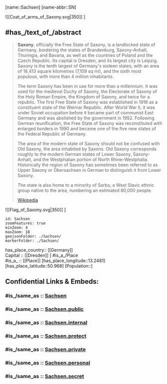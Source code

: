 ﻿---
aliases:
- Saxony
- Sachsen
archives_at: "[[_Standards/WikiData/WD~Saxony State Archives]]"
area: 18415.66
BHCL_UUID:
- f223d3c4-5af5-4af3-b2e1-c44aa7f8ebd0
- b69c8df2-b7e4-4ede-8e67-764adaf34ec2
- d30f286c-485e-4aba-ad40-07e9a424799f
budget: 25083152600
capital: '[[_Standards/WikiData/WD~Dresden]]'
coat_of_arms: "[[_Standards/WikiData/WD~coat of arms of Saxony]]"
coat_of_arms_image: "http://commons.wikimedia.org/wiki/Special:FilePath/Coat%20of%20arms%20of%20Saxony.svg"
Commons_category: Saxony
Commons_gallery: Sachsen
Confidential: public
contact_page_URL: "https://www.sachsen.de/kontakt.html"
contains_the_administrative_territorial_entity:
- "[[_Standards/WikiData/WD~Bautzen District]]"
- '[[_Standards/WikiData/WD~Dresden]]'
- '[[_Standards/WikiData/WD~Leipzig]]'
- '[[_Standards/WikiData/WD~Chemnitz]]'
- '[[_Standards/WikiData/WD~Nordsachsen]]'
- "[[_Standards/WikiData/WD~Landkreis Leipzig]]"
- "[[_Standards/WikiData/WD~Meissen District]]"
- '[[_Standards/WikiData/WD~Görlitz]]'
- "[[_Standards/WikiData/WD~Sächsische Schweiz-Osterzgebirge]]"
- '[[_Standards/WikiData/WD~Zwickau]]'
- '[[_Standards/WikiData/WD~Mittelsachsen]]'
- '[[_Standards/WikiData/WD~Erzgebirgskreis]]'
- '[[_Standards/WikiData/WD~Vogtlandkreis]]'
- "[[_Standards/WikiData/WD~Chemnitz Government Region]]"
continent: '[[_Standards/WikiData/WD~Europe]]'
coordinate_location: "Point(13.358888888 51.026944444)"
country: '[[_Standards/WikiData/WD~Germany]]'
demonym:
- Saščan
- Saščanka
Dewey_Decimal_Classification: 2--4321
different_from:
- '[[_Standards/WikiData/WD~Sachsen]]'
economy_of_topic: "[[_Standards/WikiData/WD~economy of Saxony]]"
elevation_above_sea_level: 342
email_address: "mailto:info@sk.sachsen.de"
Facebook_username: Freistaat.Sachsen
FIPS_10_4_countries_and_regions_: GM13
flag: "[[_Standards/WikiData/WD~flag of Saxony]]"
flag_image: "http://commons.wikimedia.org/wiki/Special:FilePath/Flag%20of%20Saxony.svg"
follows: '[[_Standards/WikiData/WD~Saxony]]'
geoshape: "http://commons.wikimedia.org/data/main/Data:Sachsen.map"
German_regional_key: 14
HASC:
- DE.SN
has_id_wikidata: Q1202
has_time_started: 1990-10-03
head_of_government: "[[_Standards/WikiData/WD~Michael Kretschmer]]"
highest_judicial_authority: "[[_Standards/WikiData/WD~Constitutional Court of the Free State of Saxony]]"
highest_point: '[[_Standards/WikiData/WD~Fichtelberg]]'
history_of_topic: "[[_Standards/WikiData/WD~history of Saxony]]"
icon: Flag_of_Saxony
image: "http://commons.wikimedia.org/wiki/Special:FilePath/Dresden-Semperoper.04.JPG"
Image_Archive_Herder_Institute: Q1202
impressum_URL: "https://www.sachsen.de/impressum.html"
inception: 1990-10-03
instance_of:
- "[[_Standards/WikiData/WD~federated state of Germany]]"
isDeleted: false
ISNI: 0000000405556964
ISO3166_2: DE-SN
ISO_3166_2_code: DE-SN
language_used:
- "[[_Standards/WikiData/WD~East Frisian Low Saxon]]"
- "[[_Standards/WikiData/WD~Upper Saxon]]"
- "[[_Standards/WikiData/WD~Upper Sorbian]]"
legal_form: "[[_Standards/WikiData/WD~Körperschaft des öffentlichen Rechts]]"
legislative_body:
- "[[_Standards/WikiData/WD~Landtag of Saxony]]"
list_of_monuments: '[[_Standards/WikiData/WD~Q13409562]]'
located_in_the_administrative_territorial_entity: '[[_Standards/WikiData/WD~Germany]]'
located_in_time_zone:
- "[[_Standards/WikiData/WD~UTC+01:00]]"
- "[[_Standards/WikiData/WD~UTC+02:00]]"
location:
- 50.968
- 13.2481
locator_map_image: "http://commons.wikimedia.org/wiki/Special:FilePath/Locator%20map%20Saxony%20in%20Germany.svg"
main_regulatory_text: "[[_Standards/WikiData/WD~Constitution of the Free State of Saxony]]"
Mastodon_instance_URL: "https://social.sachsen.de"
native_label:
- "Freistaat Sachsen"
NUTS_code: DED
office_held_by_head_of_government: "[[_Standards/WikiData/WD~Minister-President of Saxony]]"
official_name: "Freistaat Sachsen"
official_website: "https://www.sachsen.de/"
OmegaWiki_Defined_Meaning: 387298
owner_of: "[[_Standards/WikiData/WD~Mitteldeutsche Flughafen AG]]"
page_banner: "http://commons.wikimedia.org/wiki/Special:FilePath/Sachsen%20Wikivoyage%20banner.png"
phone_number: +49-351-5640
population: 4086218
privacy_policy_URL: "https://www.sachsen.de/datenschutz.html"
pronunciation_audio: "http://commons.wikimedia.org/wiki/Special:FilePath/LL-Q188%20%28deu%29-Michael%20Schoenitzer%20%28MichaelSchoenitzer%29-Sachsen.wav"
replaces:
- "[[_Standards/WikiData/WD~Cottbus District]]"
- "[[_Standards/WikiData/WD~Dresden District]]"
- "[[_Standards/WikiData/WD~Karl-Marx-Stadt District]]"
- "[[_Standards/WikiData/WD~Leipzig District]]"
shares_border_with:
- "[[_Standards/WikiData/WD~Karlovy Vary Region]]"
- "[[_Standards/WikiData/WD~Ústí nad Labem Region]]"
- "[[_Standards/WikiData/WD~Liberec Region]]"
- '[[_Standards/WikiData/WD~Bavaria]]'
- '[[_Standards/WikiData/WD~Saxony-Anhalt]]'
- '[[_Standards/WikiData/WD~Thuringia]]'
- '[[_Standards/WikiData/WD~Brandenburg]]'
- "[[_Standards/WikiData/WD~Lower Silesian Voivodeship]]"
- "[[_Standards/WikiData/WD~Lubusz Voivodeship]]"
social_media_followers: 13002
SpocWebEntityId: 36023
tags:
- geo/State
topic_s_main_Wikimedia_portal: "[[_Standards/WikiData/WD~Portal:Saxony]]"
type: State
X_username: SachsenDe
---

[name::Sachsen] 
[name-abbr::SN]

![[Coat_of_arms_of_Saxony.svg|350]] ] 


## #has_/text_of_/abstract 

> **Saxony**, officially the Free State of Saxony, is a landlocked state of Germany, 
> bordering the states of Brandenburg, Saxony-Anhalt, Thuringia, and Bavaria, 
> as well as the countries of Poland and the Czech Republic. 
> Its capital is Dresden, and its largest city is Leipzig. 
> Saxony is the tenth largest of Germany's sixteen states, 
> with an area of 18,413 square kilometres (7,109 sq mi), 
> and the sixth most populous, with more than 4 million inhabitants. 
>
> The term Saxony has been in use for more than a millennium. 
> It was used for the medieval Duchy of Saxony, the Electorate of Saxony of the Holy Roman Empire, 
> the Kingdom of Saxony, and twice for a republic. 
> The first Free State of Saxony was established in 1918 as a constituent state of the Weimar Republic. 
> After World War II, it was under Soviet occupation before it became part of communist East Germany 
> and was abolished by the government in 1952. 
> Following German reunification, the Free State of Saxony was reconstituted with enlarged borders in 1990 
> and became one of the five new states of the Federal Republic of Germany.
>
> The area of the modern state of Saxony should not be confused with Old Saxony, the area inhabited by Saxons. 
> Old Saxony corresponds roughly to the modern German states of Lower Saxony, Saxony-Anhalt, 
> and the Westphalian portion of North Rhine-Westphalia. 
> Historically the region of Saxony has sometimes been referred to as Upper Saxony 
> or Obersachsen in German to distinguish it from Lower Saxony.
>
> The state is also home to a minority of Sorbs, 
> a West Slavic ethnic group native to the area, numbering an estimated 80,000 people.
>
> [Wikipedia](https://en.wikipedia.org/wiki/Saxony)


![[Flag_of_Saxony.svg|350]] ] 

```leaflet
id: Sachsen
zoomFeatures: true 
minZoom: 4 
maxZoom: 18
geojsonFolder: ./Sachsen/
markerFolder: ./Sachsen/
```

has_place_country:: [[Germany]]  
Capital :: [[Dresden]] ] 
#is_a_/Place  
#is_a_ :: [[Place]] 
[has_place_longitude::13.2481] 
[has_place_latitude::50.968] 
[Population::] 


## Confidential Links & Embeds: 

### #is_/same_as :: [Sachsen](/_Standards/Earth/Continent/Europe/Europe~Central/Germany/Germany~East/Sachsen.md) 

### #is_/same_as :: [Sachsen.public](/_public/Earth/Continent/Europe/Europe~Central/Germany/Germany~East/Sachsen.public.md) 

### #is_/same_as :: [Sachsen.internal](/_internal/Earth/Continent/Europe/Europe~Central/Germany/Germany~East/Sachsen.internal.md) 

### #is_/same_as :: [Sachsen.protect](/_protect/Earth/Continent/Europe/Europe~Central/Germany/Germany~East/Sachsen.protect.md) 

### #is_/same_as :: [Sachsen.private](/_private/Earth/Continent/Europe/Europe~Central/Germany/Germany~East/Sachsen.private.md) 

### #is_/same_as :: [Sachsen.personal](/_personal/Earth/Continent/Europe/Europe~Central/Germany/Germany~East/Sachsen.personal.md) 

### #is_/same_as :: [Sachsen.secret](/_secret/Earth/Continent/Europe/Europe~Central/Germany/Germany~East/Sachsen.secret.md)

